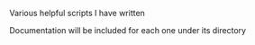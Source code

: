 Various helpful scripts I have written

Documentation will be included for each one under its directory
